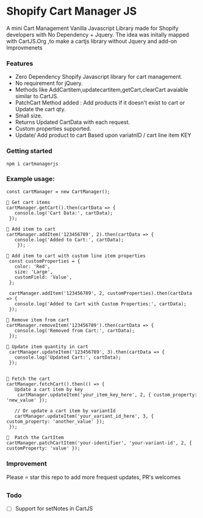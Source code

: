 # Shopify Cart Manager JS

A mini Cart Management Vanilla Javascript  Library made for Shopify developers with No Dependency + Jquery.
The idea was initally mapped with CartJS.Org ,to make a cartjs library without Jquery and add-on Improvmenets

### Features

- Zero Dependency Shopify Javascript library for cart management.
- No requirement for jQuery.
- Methods like AddCartitem,updatecartitem,getCart,clearCart avaiable similar to CartJS.
- PatchCart Method added : Add products if it doesn't exist to cart or Update the cart qty.
- Small size.
- Returns Updated CartData with each request.
- Custom properties supported.
- Update/ Add product to cart Based upon variatnID / cart line item KEY
### Getting started

```
npm i cartmanagerjs
```

### Example usage:
```
const cartManager = new CartManager();

👀 Get cart items
cartManager.getCart().then(cartData => {
   console.log('Cart Data:', cartData);
 });

👀 Add item to cart
cartManager.addItem('123456789', 2).then(cartData => {
   console.log('Added to Cart:', cartData);
    });

👀 Add item to cart with custom line item properties
 const customProperties = {
   color: 'Red',
   size: 'Large',
   customField: 'Value',
 };

 cartManager.addItem('123456789', 2, customProperties).then(cartData => {
   console.log('Added to Cart with Custom Properties:', cartData);
 });

👀 Remove item from cart
cartManager.removeItem('123456789').then(cartData => {
   console.log('Removed from Cart:', cartData);
 });

👀 Update item quantity in cart
 cartManager.updateItem('123456789', 3).then(cartData => {
   console.log('Updated Cart:', cartData);
 });


👀 Fetch the cart
cartManager.fetchCart().then(() => {
   Update a cart item by key
    cartManager.updateItem('your_item_key_here', 2, { custom_property: 'new_value' });

   // Or update a cart item by variantId
   cartManager.updateItem('your_variant_id_here', 3, { custom_property: 'another_value' });
 });

👀  Patch the CartItem
cartManager.patchCartItem('your-identifier', 'your-variant-id', 2, { customProperty: 'value' });

```
### Improvement 
Please ⭐️ star this repo to add more frequest updates, PR's welcomes


### Todo
- [ ] Support for setNotes in CartJS